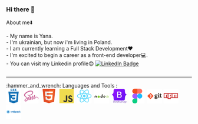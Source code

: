 <div style="display: flex; flex-wrap: nowrap; justify-content: space-between;
">
<div>
<h3>Hi there 👋</h3>
About me⬇️
<p>- My name is Yana.</br>
- I'm ukrainian, but now i'm living in Poland.</br>
- I am currently learning a Full Stack Development❤️</br>
- I'm excited to begin a career as a front-end developer💻.</br>
- You can visit my Linkedin profile😊 <a href="https://www.linkedin.com/in/yana-khorolska-17bb3b134/">
    <img src="https://img.shields.io/badge/LinkedIn-blue?style=for-the-badge&logo=linkedin&logoColor=white" height="20px" alt="LinkedIn Badge"/>
  </a>
</div>


  </div>
 <hr>
 :hammer_and_wrench: Languages and Tools :
<div>
<img src="https://github.com/devicons/devicon/blob/master/icons/css3/css3-plain-wordmark.svg"  title="CSS3" alt="CSS" width="40" height="40"/>&nbsp;
<img src="https://github.com/devicons/devicon/blob/master/icons/sass/sass-original.svg"  title="sass" alt="sass" width="40" height="40"/>&nbsp;
<img src="https://github.com/devicons/devicon/blob/master/icons/html5/html5-original.svg" title="HTML5" alt="HTML" width="40" height="40"/>&nbsp;
<img src="https://github.com/devicons/devicon/blob/master/icons/javascript/javascript-original.svg" title="JavaScript" alt="JavaScript" width="40" height="40"/>&nbsp;
<img src="https://github.com/devicons/devicon/blob/master/icons/react/react-original.svg"  title="react" alt="react" width="40" height="40"/>&nbsp;
<img src="https://github.com/devicons/devicon/blob/master/icons/nodejs/nodejs-original-wordmark.svg" title="NodeJS" alt="NodeJS" width="40" height="40"/>&nbsp;
<img src="https://github.com/devicons/devicon/blob/master/icons/bootstrap/bootstrap-original-wordmark.svg" title="bootstrap" alt="bootstr" width="40" height="40"/>&nbsp;
<img src="https://github.com/devicons/devicon/blob/master/icons/figma/figma-original.svg"  title="figma" alt="figma" width="40" height="40"/>&nbsp;
<img src="https://github.com/devicons/devicon/blob/master/icons/git/git-original-wordmark.svg" title="Git" **alt="Git" width="40" height="40"/>
<img src="https://github.com/devicons/devicon/blob/master/icons/npm/npm-original-wordmark.svg"  title="npm" alt="npm" width="40" height="40"/>&nbsp;
<img src="https://github.com/devicons/devicon/blob/master/icons/webpack/webpack-original-wordmark.svg"  title="webpack" alt="webpack" width="40" height="40"/>&nbsp;
</div>
